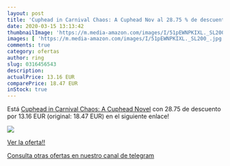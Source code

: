 ```yaml
---
layout: post
title: 'Cuphead in Carnival Chaos: A Cuphead Nov al 28.75 % de descuento'
date: 2020-03-15 13:13:42
thumbnailImage: 'https://m.media-amazon.com/images/I/51pEWNPKIXL._SL200_.jpg'
images: [ 'https://m.media-amazon.com/images/I/51pEWNPKIXL._SL200_.jpg' ]
comments: true
category: ofertas
author: ring
slug: 0316456543
description:
actualPrice: 13.16 EUR
comparePrice: 18.47 EUR
inStock: true
---
```


Está [Cuphead in Carnival Chaos: A Cuphead Novel](https://www.amazon.com/dp/0316456543/?tag=redken08-20) con 28.75 de descuento por 13.16 EUR (original: 18.47 EUR) en el siguiente enlace!

[![](https://m.media-amazon.com/images/I/51pEWNPKIXL._SL200_.jpg)](https://www.amazon.com/dp/0316456543/?tag=redken08-20)

[Ver la oferta!!](https://www.amazon.com/dp/0316456543/?tag=redken08-20)

[Consulta otras ofertas en nuestro canal de telegram](https://t.me/s/ofertas25)
